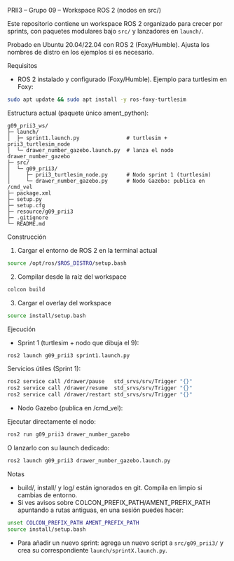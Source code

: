 PRII3 – Grupo 09 – Workspace ROS 2 (nodos en src/)

Este repositorio contiene un workspace ROS 2 organizado para crecer por sprints, con paquetes modulares bajo `src/` y lanzadores en `launch/`.

Probado en Ubuntu 20.04/22.04 con ROS 2 (Foxy/Humble). Ajusta los nombres de distro en los ejemplos si es necesario.

Requisitos

- ROS 2 instalado y configurado (Foxy/Humble). Ejemplo para turtlesim en Foxy:

```bash
sudo apt update && sudo apt install -y ros-foxy-turtlesim
```

Estructura actual (paquete único ament_python):

```
g09_prii3_ws/
├─ launch/
│  ├─ sprint1.launch.py               # turtlesim + prii3_turtlesim_node
│  └─ drawer_number_gazebo.launch.py  # lanza el nodo drawer_number_gazebo
├─ src/
│  └─ g09_prii3/
│     ├─ prii3_turtlesim_node.py      # Nodo sprint 1 (turtlesim)
│     └─ drawer_number_gazebo.py      # Nodo Gazebo: publica en /cmd_vel
├─ package.xml
├─ setup.py
├─ setup.cfg
├─ resource/g09_prii3
├─ .gitignore
└─ README.md
```

Construcción

1) Cargar el entorno de ROS 2 en la terminal actual

```bash
source /opt/ros/$ROS_DISTRO/setup.bash
```

2) Compilar desde la raíz del workspace

```bash
colcon build
```

3) Cargar el overlay del workspace

```bash
source install/setup.bash
```

Ejecución

- Sprint 1 (turtlesim + nodo que dibuja el 9):

```bash
ros2 launch g09_prii3 sprint1.launch.py
```

Servicios útiles (Sprint 1):

```bash
ros2 service call /drawer/pause   std_srvs/srv/Trigger "{}"
ros2 service call /drawer/resume  std_srvs/srv/Trigger "{}"
ros2 service call /drawer/restart std_srvs/srv/Trigger "{}"
```

- Nodo Gazebo (publica en /cmd_vel):

Ejecutar directamente el nodo:

```bash
ros2 run g09_prii3 drawer_number_gazebo
```

O lanzarlo con su launch dedicado:

```bash
ros2 launch g09_prii3 drawer_number_gazebo.launch.py
```

Notas

- build/, install/ y log/ están ignorados en git. Compila en limpio si cambias de entorno.
- Si ves avisos sobre COLCON_PREFIX_PATH/AMENT_PREFIX_PATH apuntando a rutas antiguas, en una sesión puedes hacer:

```bash
unset COLCON_PREFIX_PATH AMENT_PREFIX_PATH
source install/setup.bash
```

- Para añadir un nuevo sprint: agrega un nuevo script a `src/g09_prii3/` y crea su correspondiente `launch/sprintX.launch.py`.

